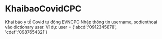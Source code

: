 # KhaibaoCovidCPC
Khai báo y tế Covid tự động EVNCPC
Nhập thông tin username, sodienthoai vào dictionary user.
Ví dụ: user = {'abcd':'0912345678',
               'cdef':'0987654321'}
